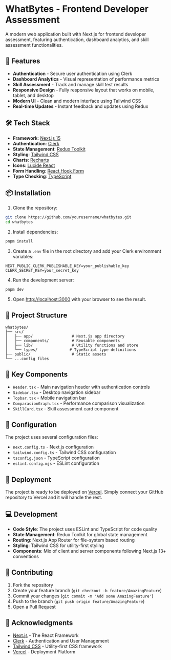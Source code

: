 # WhatBytes - Frontend Developer Assessment

A modern web application built with Next.js for frontend developer assessment, featuring authentication, dashboard analytics, and skill assessment functionalities.

## 🚀 Features

- **Authentication** - Secure user authentication using Clerk
- **Dashboard Analytics** - Visual representation of performance metrics
- **Skill Assessment** - Track and manage skill test results
- **Responsive Design** - Fully responsive layout that works on mobile, tablet, and desktop
- **Modern UI** - Clean and modern interface using Tailwind CSS
- **Real-time Updates** - Instant feedback and updates using Redux

## 🛠️ Tech Stack

- **Framework**: [Next.js 15](https://nextjs.org/)
- **Authentication**: [Clerk](https://clerk.com/)
- **State Management**: [Redux Toolkit](https://redux-toolkit.js.org/)
- **Styling**: [Tailwind CSS](https://tailwindcss.com/)
- **Charts**: [Recharts](https://recharts.org/)
- **Icons**: [Lucide React](https://lucide.dev/)
- **Form Handling**: [React Hook Form](https://react-hook-form.com/)
- **Type Checking**: [TypeScript](https://www.typescriptlang.org/)

## 📦 Installation

1. Clone the repository:
```bash
git clone https://github.com/yourusername/whatbytes.git
cd whatbytes
```

2. Install dependencies:
```bash
pnpm install
```

3. Create a `.env` file in the root directory and add your Clerk environment variables:
```env
NEXT_PUBLIC_CLERK_PUBLISHABLE_KEY=your_publishable_key
CLERK_SECRET_KEY=your_secret_key
```

4. Run the development server:
```bash
pnpm dev
```

5. Open [http://localhost:3000](http://localhost:3000) with your browser to see the result.

## 📁 Project Structure

```
whatbytes/
├── src/
│   ├── app/                 # Next.js app directory
│   ├── components/          # Reusable components
│   ├── lib/                 # Utility functions and store
│   └── types/              # TypeScript type definitions
├── public/                  # Static assets
└── ...config files
```

## 🔑 Key Components

- `Header.tsx` - Main navigation header with authentication controls
- `Sidebar.tsx` - Desktop navigation sidebar
- `Topbar.tsx` - Mobile navigation bar
- `ComparasionGraph.tsx` - Performance comparison visualization
- `SkillCard.tsx` - Skill assessment card component

## 🔧 Configuration

The project uses several configuration files:

- `next.config.ts` - Next.js configuration
- `tailwind.config.ts` - Tailwind CSS configuration
- `tsconfig.json` - TypeScript configuration
- `eslint.config.mjs` - ESLint configuration

## 🚀 Deployment

The project is ready to be deployed on [Vercel](https://vercel.com). Simply connect your GitHub repository to Vercel and it will handle the rest.

## 💻 Development

- **Code Style**: The project uses ESLint and TypeScript for code quality
- **State Management**: Redux Toolkit for global state management
- **Routing**: Next.js App Router for file-system based routing
- **Styling**: Tailwind CSS for utility-first styling
- **Components**: Mix of client and server components following Next.js 13+ conventions

## 🤝 Contributing

1. Fork the repository
2. Create your feature branch (`git checkout -b feature/AmazingFeature`)
3. Commit your changes (`git commit -m 'Add some AmazingFeature'`)
4. Push to the branch (`git push origin feature/AmazingFeature`)
5. Open a Pull Request

## 🙏 Acknowledgments

- [Next.js](https://nextjs.org/) - The React Framework
- [Clerk](https://clerk.com/) - Authentication and User Management
- [Tailwind CSS](https://tailwindcss.com/) - Utility-first CSS framework
- [Vercel](https://vercel.com) - Deployment Platform
